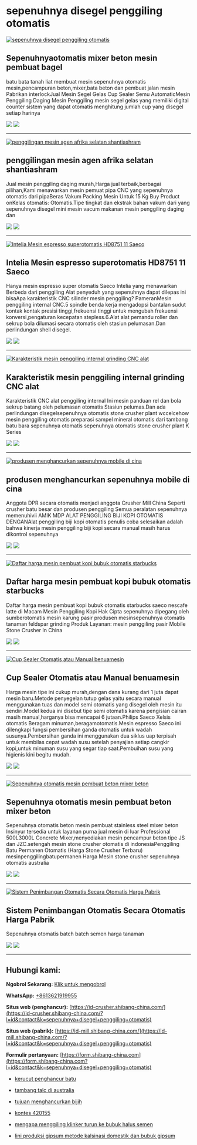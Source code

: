 # sepenuhnya disegel penggiling otomatis

<a href="https://swt.shibang-china.com/?l=id&img&k=sepenuhnya+disegel+penggiling+otomatis" target="_blank">![sepenuhnya disegel penggiling otomatis](http://static.shibang-china.com/all-800x300/80.jpg)</a>

## Sepenuhnyaotomatis mixer beton mesin pembuat bagel
batu bata tanah liat membuat mesin sepenuhnya otomatis mesin,pencampuran beton,mixer,bata beton dan pembuat jalan mesin Pabrikan interlockJual Mesin Segel Gelas Cup Sealer Semu AutomaticMesin Penggiling Daging Mesin Penggiling mesin segel gelas yang memiliki digital counter sistem yang dapat otomatis menghitung jumlah cup yang disegel setiap harinya


<a href="https://whatsapp.shibangsoft.com/WhatsApp.php" target="_blank" title="WhatsApp">![](http://static.shibang-china.com/icon/whatsapp.png)</a> <a href="https://swt.shibang-china.com/?l=id&icon&k=sepenuhnya+disegel+penggiling+otomatis" target="_blank">![](http://static.shibang-china.com/icon/chat-id.png)</a>

---

<a href="https://swt.shibang-china.com/?l=id&img&k=sepenuhnya+disegel+penggiling+otomatis" target="_blank">![penggilingan mesin agen afrika selatan shantiashram](http://static.shibang-china.com/all-800x300/1266.jpg)</a>

## penggilingan mesin agen afrika selatan shantiashram
Jual mesin penggiling daging murah,Harga jual terbaik,berbagai pilihan,Kami menawarkan mesin pemuat pipa CNC yang sepenuhnya otomatis dari pipaBeras Vakum Packing Mesin Untuk 15 Kg Buy Product onKelas otomatis: Otomatis.Tipe tingkat dan ekstrak bahan vakum dari yang sepenuhnya disegel mini mesin vacum makanan mesin penggiling daging dan


<a href="https://whatsapp.shibangsoft.com/WhatsApp.php" target="_blank" title="WhatsApp">![](http://static.shibang-china.com/icon/whatsapp.png)</a> <a href="https://swt.shibang-china.com/?l=id&icon&k=sepenuhnya+disegel+penggiling+otomatis" target="_blank">![](http://static.shibang-china.com/icon/chat-id.png)</a>

---

<a href="https://swt.shibang-china.com/?l=id&img&k=sepenuhnya+disegel+penggiling+otomatis" target="_blank">![Intelia Mesin espresso superotomatis HD8751 11 Saeco](http://static.shibang-china.com/all-800x300/786.jpg)</a>

## Intelia Mesin espresso superotomatis HD8751 11 Saeco
Hanya mesin espresso super otomatis Saeco Intelia yang menawarkan Berbeda dari penggiling Alat penyeduh yang sepenuhnya dapat dilepas ini bisaApa karakteristik CNC silinder mesin penggiling? PameranMesin penggiling internal CNC.5 spindle benda kerja mengadopsi bantalan sudut kontak kontak presisi tinggi,frekuensi tinggi untuk mengubah frekuensi konversi,pengaturan kecepatan stepless.6.Alat alat pemandu roller dan sekrup bola dilumasi secara otomatis oleh stasiun pelumasan.Dan perlindungan shell disegel.


<a href="https://whatsapp.shibangsoft.com/WhatsApp.php" target="_blank" title="WhatsApp">![](http://static.shibang-china.com/icon/whatsapp.png)</a> <a href="https://swt.shibang-china.com/?l=id&icon&k=sepenuhnya+disegel+penggiling+otomatis" target="_blank">![](http://static.shibang-china.com/icon/chat-id.png)</a>

---

<a href="https://swt.shibang-china.com/?l=id&img&k=sepenuhnya+disegel+penggiling+otomatis" target="_blank">![Karakteristik mesin penggiling internal grinding CNC alat](http://static.shibang-china.com/all-800x300/369.jpg)</a>

## Karakteristik mesin penggiling internal grinding CNC alat
Karakteristik CNC alat penggiling internal Ini mesin panduan rel dan bola sekrup batang oleh pelumasan otomatis Stasiun pelumas.Dan ada perlindungan disegelsepenuhnya otomatis stone crusher plant wccelcehow mesin penggiling otomatis preparasi sampel mineral otomatis dari tambang batu bara sepenuhnya otomatis sepenuhnya otomatis stone crusher plant K Series


<a href="https://whatsapp.shibangsoft.com/WhatsApp.php" target="_blank" title="WhatsApp">![](http://static.shibang-china.com/icon/whatsapp.png)</a> <a href="https://swt.shibang-china.com/?l=id&icon&k=sepenuhnya+disegel+penggiling+otomatis" target="_blank">![](http://static.shibang-china.com/icon/chat-id.png)</a>

---

<a href="https://swt.shibang-china.com/?l=id&img&k=sepenuhnya+disegel+penggiling+otomatis" target="_blank">![produsen menghancurkan sepenuhnya mobile di cina](http://static.shibang-china.com/all-800x300/140.jpg)</a>

## produsen menghancurkan sepenuhnya mobile di cina
Anggota DPR secara otomatis menjadi anggota Crusher Mill China Seperti crusher batu besar dan produsen penggiling Semua peralatan sepenuhnya memenuhivii AMIK MDP ALAT PENGGILING BIJI KOPI OTOMATIS DENGANAlat penggiling biji kopi otomatis penulis coba selesaikan adalah bahwa kinerja mesin penggiling biji kopi secara manual masih harus dikontrol sepenuhnya


<a href="https://whatsapp.shibangsoft.com/WhatsApp.php" target="_blank" title="WhatsApp">![](http://static.shibang-china.com/icon/whatsapp.png)</a> <a href="https://swt.shibang-china.com/?l=id&icon&k=sepenuhnya+disegel+penggiling+otomatis" target="_blank">![](http://static.shibang-china.com/icon/chat-id.png)</a>

---

<a href="https://swt.shibang-china.com/?l=id&img&k=sepenuhnya+disegel+penggiling+otomatis" target="_blank">![Daftar harga mesin pembuat kopi bubuk otomatis starbucks](http://static.shibang-china.com/all-800x300/1207.jpg)</a>

## Daftar harga mesin pembuat kopi bubuk otomatis starbucks
Daftar harga mesin pembuat kopi bubuk otomatis starbucks saeco nescafe latte di Macam Mesin Penggiling Kopi Hak Cipta sepenuhnya dipegang oleh sumberotomatis mesin karung pasir produsen mesinsepenuhnya otomatis tanaman feldspar grinding Produk Layanan: mesin penggiling pasir Mobile Stone Crusher In China


<a href="https://whatsapp.shibangsoft.com/WhatsApp.php" target="_blank" title="WhatsApp">![](http://static.shibang-china.com/icon/whatsapp.png)</a> <a href="https://swt.shibang-china.com/?l=id&icon&k=sepenuhnya+disegel+penggiling+otomatis" target="_blank">![](http://static.shibang-china.com/icon/chat-id.png)</a>

---

<a href="https://swt.shibang-china.com/?l=id&img&k=sepenuhnya+disegel+penggiling+otomatis" target="_blank">![Cup Sealer Otomatis atau Manual benuamesin](http://static.shibang-china.com/all-800x300/1419.jpg)</a>

## Cup Sealer Otomatis atau Manual benuamesin
Harga mesin tipe ini cukup murah,dengan dana kurang dari 1 juta dapat mesin baru.Metode penyegelan tutup gelas yaitu secara manual menggunakan tuas dan model semi otomatis yang disegel oleh mesin itu sendiri.Model kedua ini disebut tipe semi otomatis karena pengisian cairan masih manual,harganya bisa mencapai 6 jutaan.Philips Saeco Xelsis otomatis Beragam minuman,beragamotomatis.Mesin espresso Saeco ini dilengkapi fungsi pembersihan ganda otomatis untuk wadah susunya.Pembersihan ganda ini menggunakan dua siklus uap terpisah untuk membilas cepat wadah susu setelah penyajian setiap cangkir kopi,untuk minuman susu yang segar tiap saat.Pembuihan susu yang higienis kini begitu mudah.


<a href="https://whatsapp.shibangsoft.com/WhatsApp.php" target="_blank" title="WhatsApp">![](http://static.shibang-china.com/icon/whatsapp.png)</a> <a href="https://swt.shibang-china.com/?l=id&icon&k=sepenuhnya+disegel+penggiling+otomatis" target="_blank">![](http://static.shibang-china.com/icon/chat-id.png)</a>

---

<a href="https://swt.shibang-china.com/?l=id&img&k=sepenuhnya+disegel+penggiling+otomatis" target="_blank">![Sepenuhnya otomatis mesin pembuat beton mixer beton](http://static.shibang-china.com/all-800x300/95.jpg)</a>

## Sepenuhnya otomatis mesin pembuat beton mixer beton
Sepenuhnya otomatis beton mesin pembuat stainless steel mixer beton Insinyur tersedia untuk layanan purna jual mesin di luar Professional 500L3000L Concrete Mixer,menyediakan mesin pencampur beton tipe JS dan JZC.setengah mesin stone crusher otomatis di indonesiaPenggiling Batu Permanen Otomatis (Harga Stone Crusher Terbaru) mesinpenggilingbatupermanen Harga Mesin stone crusher sepenuhnya otomatis australia


<a href="https://whatsapp.shibangsoft.com/WhatsApp.php" target="_blank" title="WhatsApp">![](http://static.shibang-china.com/icon/whatsapp.png)</a> <a href="https://swt.shibang-china.com/?l=id&icon&k=sepenuhnya+disegel+penggiling+otomatis" target="_blank">![](http://static.shibang-china.com/icon/chat-id.png)</a>

---

<a href="https://swt.shibang-china.com/?l=id&img&k=sepenuhnya+disegel+penggiling+otomatis" target="_blank">![Sistem Penimbangan Otomatis Secara Otomatis Harga Pabrik](http://static.shibang-china.com/all-800x300/261.jpg)</a>

## Sistem Penimbangan Otomatis Secara Otomatis Harga Pabrik
Sepenuhnya otomatis batch batch semen harga tanaman

<a href="https://whatsapp.shibangsoft.com/WhatsApp.php" target="_blank" title="WhatsApp">![](http://static.shibang-china.com/icon/whatsapp.png)</a> <a href="https://swt.shibang-china.com/?l=id&icon&k=sepenuhnya+disegel+penggiling+otomatis" target="_blank">![](http://static.shibang-china.com/icon/chat-id.png)</a>

---
## Hubungi kami:

**Ngobrol Sekarang:** [Klik untuk mengobrol](https://swt.shibang-china.com?l=id&contact&k=sepenuhnya+disegel+penggiling+otomatis)

**WhatsApp:**  [+8613621919955](https://whatsapp.shibangsoft.com/WhatsApp.php)

**Situs web (penghancur):** [https://id-crusher.shibang-china.com/](https://id-crusher.shibang-china.com/?l=id&contact&k=sepenuhnya+disegel+penggiling+otomatis)

**Situs web (pabrik):** [https://id-mill.shibang-china.com/](https://id-mill.shibang-china.com/?l=id&contact&k=sepenuhnya+disegel+penggiling+otomatis)

**Formulir pertanyaan:** [https://form.shibang-china.com](https://form.shibang-china.com?l=id&contact&k=sepenuhnya+disegel+penggiling+otomatis)

* [kerucut penghancur batu](../38/kerucut%20penghancur%20batu.md)

* [tambang talc di australia](../34/tambang%20talc%20di%20australia.md)

* [tujuan menghancurkan bijih](../34/tujuan%20menghancurkan%20bijih.md)

* [kontes 420155](../31/kontes%20420155.md)

* [mengapa menggiling klinker turun ke bubuk halus semen](../32/mengapa%20menggiling%20klinker%20turun%20ke%20bubuk%20halus%20semen.md)

* [lini produksi gipsum metode kalsinasi domestik dan bubuk gipsum](../34/lini%20produksi%20gipsum%20metode%20kalsinasi%20domestik%20dan%20bubuk%20gipsum.md)